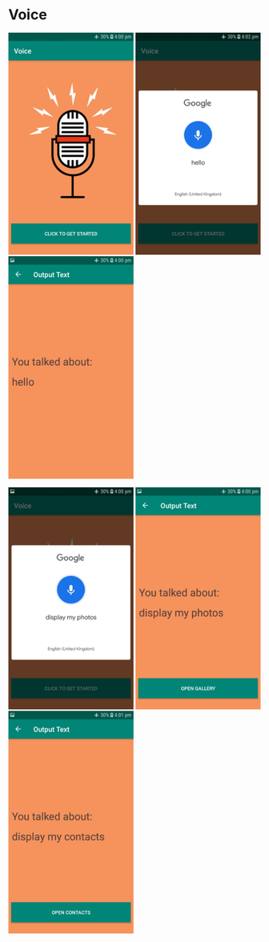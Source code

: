 # Voice
<img src="screenshots/Screenshot_1.jpg" width="250"/>    <img src="screenshots/Screenshot_2.jpg" width="250"/>    <img src="screenshots/Screenshot_3.jpg" width="250"/>

<img src="screenshots/Screenshot_4.jpg" width="250"/>    <img src="screenshots/Screenshot_5.jpg" width="250"/>    <img src="screenshots/Screenshot_6.jpg" width="250"/>
